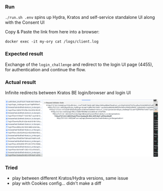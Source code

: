 ### Run

`./run.sh .env` spins up Hydra, Kratos and self-service standalone UI along with the Consent UI

Copy & Paste the link from here into a browser:

`docker exec -it my-ory cat /logs/client.log`

### Expected result

Exchange of the `login_challenge` and redirect to the login UI page (4455), for authentication and continue the flow. 

### Actual result

Infinite redirects between Kratos BE login/browser and login UI

![Redirects](redirects.png)


### Tried

* play between different Kratos/Hydra versions, same issue
* play with Cookies config... didn't make a diff